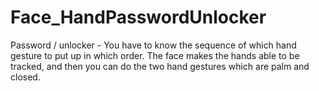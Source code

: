 # Face_HandPasswordUnlocker
Password / unlocker - You have to know the sequence of which hand gesture to put up in which order. The face makes the hands able to be tracked, and then you can do the two hand gestures which are palm and closed.

